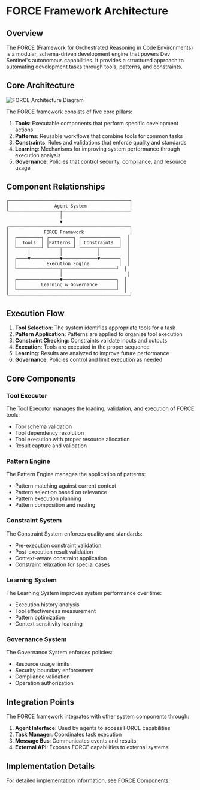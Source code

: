 # FORCE Framework Architecture

## Overview

The FORCE (Framework for Orchestrated Reasoning in Code Environments) is a modular, schema-driven development engine that powers Dev Sentinel's autonomous capabilities. It provides a structured approach to automating development tasks through tools, patterns, and constraints.

## Core Architecture

![FORCE Architecture Diagram](../../diagrams/force_architecture.svg)

The FORCE framework consists of five core pillars:

1. **Tools**: Executable components that perform specific development actions
2. **Patterns**: Reusable workflows that combine tools for common tasks
3. **Constraints**: Rules and validations that enforce quality and standards
4. **Learning**: Mechanisms for improving system performance through execution analysis
5. **Governance**: Policies that control security, compliance, and resource usage

## Component Relationships

```ascii
┌─────────────────────────────────────────────┐
│                 Agent System                │
└───────────────────┬─────────────────────────┘
                    │
                    ▼
┌─────────────────────────────────────────────┐
│             FORCE Framework                 │
│  ┌─────────┐ ┌─────────┐ ┌──────────────┐  │
│  │  Tools  │ │Patterns │ │ Constraints  │  │
│  └────┬────┘ └────┬────┘ └──────┬───────┘  │
│       │           │             │          │
│  ┌────▼───────────▼─────────────▼───────┐  │
│  │           Execution Engine           │  │
│  └────────────────┬────────────────────┘  │
│                   │                        │
│  ┌────────────────▼────────────────────┐  │
│  │         Learning & Governance       │  │
│  └─────────────────────────────────────┘  │
└─────────────────────────────────────────────┘
```

## Execution Flow

1. **Tool Selection**: The system identifies appropriate tools for a task
2. **Pattern Application**: Patterns are applied to organize tool execution
3. **Constraint Checking**: Constraints validate inputs and outputs
4. **Execution**: Tools are executed in the proper sequence
5. **Learning**: Results are analyzed to improve future performance
6. **Governance**: Policies control and limit execution as needed

## Core Components

### Tool Executor

The Tool Executor manages the loading, validation, and execution of FORCE tools:

- Tool schema validation
- Tool dependency resolution
- Tool execution with proper resource allocation
- Result capture and validation

### Pattern Engine

The Pattern Engine manages the application of patterns:

- Pattern matching against current context
- Pattern selection based on relevance
- Pattern execution planning
- Pattern composition and nesting

### Constraint System

The Constraint System enforces quality and standards:

- Pre-execution constraint validation
- Post-execution result validation
- Context-aware constraint application
- Constraint relaxation for special cases

### Learning System

The Learning System improves system performance over time:

- Execution history analysis
- Tool effectiveness measurement
- Pattern optimization
- Context sensitivity learning

### Governance System

The Governance System enforces policies:

- Resource usage limits
- Security boundary enforcement
- Compliance validation
- Operation authorization

## Integration Points

The FORCE framework integrates with other system components through:

1. **Agent Interface**: Used by agents to access FORCE capabilities
2. **Task Manager**: Coordinates task execution
3. **Message Bus**: Communicates events and results
4. **External API**: Exposes FORCE capabilities to external systems

## Implementation Details

For detailed implementation information, see [FORCE Components](/docs/components/force/index.md).
